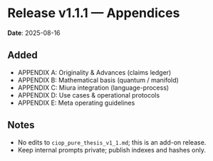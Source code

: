 # Release v1.1.1 — Appendices

**Date**: 2025-08-16

## Added
- APPENDIX A: Originality & Advances (claims ledger)
- APPENDIX B: Mathematical basis (quantum / manifold)
- APPENDIX C: Miura integration (language-process)
- APPENDIX D: Use cases & operational protocols
- APPENDIX E: Meta operating guidelines

## Notes
- No edits to `ciop_pure_thesis_v1_1.md`; this is an add-on release.
- Keep internal prompts private; publish indexes and hashes only.
